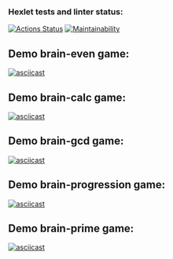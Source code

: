 ### Hexlet tests and linter status:
[![Actions Status](https://github.com/katerinavolkova2609/frontend-project-44/actions/workflows/hexlet-check.yml/badge.svg)](https://github.com/katerinavolkova2609/frontend-project-44/actions)
[![Maintainability](https://api.codeclimate.com/v1/badges/d710b0322b002ea4c5b6/maintainability)](https://codeclimate.com/github/katerinavolkova2609/frontend-project-44/maintainability)

## Demo brain-even game:

[![asciicast](https://asciinema.org/a/RxyCT5KHy93CTVLLxRT32SgAH.svg)](https://asciinema.org/a/RxyCT5KHy93CTVLLxRT32SgAH)

## Demo brain-calc game:

[![asciicast](https://asciinema.org/a/628948.svg)](https://asciinema.org/a/628948)

## Demo brain-gcd game:

[![asciicast](https://asciinema.org/a/628952.svg)](https://asciinema.org/a/628952)

## Demo brain-progression game:

[![asciicast](https://asciinema.org/a/628990.svg)](https://asciinema.org/a/628990)

## Demo brain-prime game:

[![asciicast](https://asciinema.org/a/628996.svg)](https://asciinema.org/a/628996)
